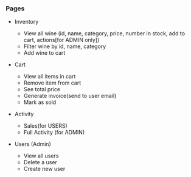 ### Pages

- Inventory

  - View all wine (id, name, category, price, number in stock, add to cart, actions[for ADMIN only])
  - Filter wine by id, name, category
  - Add wine to cart

- Cart

  - View all items in cart
  - Remove item from cart
  - See total price
  - Generate invoice(send to user email)
  - Mark as sold

- Activity

  - Sales(for USERS)
  - Full Activity (for ADMIN)

- Users (Admin)

  - View all users
  - Delete a user
  - Create new user
